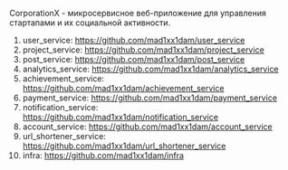CorporationX - микросервисное веб-приложение для управления стартапами и их социальной активности.

1. user_service: https://github.com/mad1xx1dam/user_service
2. project_service: https://github.com/mad1xx1dam/project_service
3. post_service: https://github.com/mad1xx1dam/post_service
4. analytics_service: https://github.com/mad1xx1dam/analytics_service
5. achievement_service: https://github.com/mad1xx1dam/achievement_service
6. payment_service: https://github.com/mad1xx1dam/payment_service
7. notification_service: https://github.com/mad1xx1dam/notification_service
8. account_service: https://github.com/mad1xx1dam/account_service
9. url_shortener_service: https://github.com/mad1xx1dam/url_shortener_service
10. infra: https://github.com/mad1xx1dam/infra
